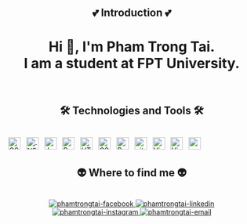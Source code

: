 ﻿<h2 align="center">💕 Introduction 💕</h2>
<h1 align="center">Hi 👋, I'm Pham Trong Tai. </br>
    I am a student at FPT University.
</h1>
<br>

<h2 align="center">🛠 Technologies and Tools 🛠</h2>
<br>
<!-- https://simpleicons.org/ -->
<span><img src="https://img.shields.io/badge/CSharp-282C34?logo=csharp&logoColor=239120" alt="CSharp logo" title="CSharp" height="25" /></span>
&nbsp;
<span><img src="https://img.shields.io/badge/.NET-282C34?logo=.net&logoColor=512BD4" alt=".NET logo" title=".NET" height="25" /></span>
&nbsp;
<span><img src="https://img.shields.io/badge/JavaScript-282C34?logo=javascript&logoColor=F7DF1E" alt="JavaScript logo" title="JavaScript" height="25" /></span>
&nbsp;
<span><img src="https://img.shields.io/badge/ReactJS-282C34?logo=react&logoColor=61DAFB" alt="ReactJS logo" title="ReactJS" height="25" /></span>
&nbsp;
<span><img src="https://img.shields.io/badge/HTML5-282C34?logo=html5&logoColor=E34F26" alt="HTML5 logo" title="HTML5" height="25" /></span>
&nbsp;
<span><img src="https://img.shields.io/badge/CSS3-282C34?logo=css3&logoColor=1572B6" alt="CSS3 logo" title="CSS3" height="25" /></span>
&nbsp;
<span><img src="https://img.shields.io/badge/Bootstrap-282C34?logo=bootstrap&logoColor=7952B3" alt="Bootstrap logo" title="Bootstrap" height="25" /></span>
&nbsp;
<span><img src="https://img.shields.io/badge/git-282C34?logo=git&logoColor=F05032" alt="git logo" title="git" height="25" /></span>
&nbsp;
<span><img src="https://img.shields.io/badge/VS%20Code-282C34?logo=visual-studio-code&logoColor=007ACC" alt="Visual Studio Code logo" title="Visual Studio Code" height="25" /></span>
&nbsp;
<span><img src="https://img.shields.io/badge/VisualStudio-282C34?logo=visual-studio&logoColor=5C2D91" alt="Visual Studio logo" title="Visual Studio" height="25" /></span>
&nbsp;
<span><img src="https://img.shields.io/badge/MicrosoftSQLServer-282C34?logo=MicrosoftSQLServer&logoColor=CC2927" alt="mssql logo" title="mssql" height="25" /></span>
&nbsp;


<br>
<h2 align="center">👽 Where to find me 👽</h2>
<br>
<!-- https://icons8.com -->
<div align="center">
  <a href="https://www.facebook.com/phamtrongtai1601" target="blank">
    <img src="https://img.icons8.com/bubbles/100/000000/facebook-new.png" alt="phamtrongtai-facebook" />
  </a>
  <a href="https://www.linkedin.com/in/trinity-fptu" target="blank">
    <img src="https://img.icons8.com/bubbles/100/000000/linkedin.png" alt="phamtrongtai-linkedin" />
  </a>
  <a href="https://instagram.com/_trinity_1601_" target="blank">
    <img src="https://img.icons8.com/bubbles/100/000000/instagram.png" alt="phamtrongtai-instagram" />
  </a>
  <a href="mailto:phamtrongtaik15@gmail.com" target="top">
    <img src="https://img.icons8.com/bubbles/100/000000/apple-mail.png" alt="phamtrongtai-email" />
  </a>
</div>

<br>


